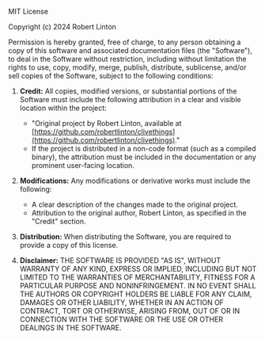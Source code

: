 
MIT License

Copyright (c) 2024 Robert Linton

Permission is hereby granted, free of charge, to any person obtaining a copy of this software and associated documentation files (the "Software"), to deal in the Software without restriction, including without limitation the rights to use, copy, modify, merge, publish, distribute, sublicense, and/or sell copies of the Software, subject to the following conditions:

1. **Credit:** All copies, modified versions, or substantial portions of the Software must include the following attribution in a clear and visible location within the project:
   - "Original project by Robert Linton, available at [https://github.com/robertlinton/clivethings](https://github.com/robertlinton/clivethings)."
   - If the project is distributed in a non-code format (such as a compiled binary), the attribution must be included in the documentation or any prominent user-facing location.

2. **Modifications:** Any modifications or derivative works must include the following:
   - A clear description of the changes made to the original project.
   - Attribution to the original author, Robert Linton, as specified in the "Credit" section.

3. **Distribution:** When distributing the Software, you are required to provide a copy of this license.

4. **Disclaimer:** THE SOFTWARE IS PROVIDED "AS IS", WITHOUT WARRANTY OF ANY KIND, EXPRESS OR IMPLIED, INCLUDING BUT NOT LIMITED TO THE WARRANTIES OF MERCHANTABILITY, FITNESS FOR A PARTICULAR PURPOSE AND NONINFRINGEMENT. IN NO EVENT SHALL THE AUTHORS OR COPYRIGHT HOLDERS BE LIABLE FOR ANY CLAIM, DAMAGES OR OTHER LIABILITY, WHETHER IN AN ACTION OF CONTRACT, TORT OR OTHERWISE, ARISING FROM, OUT OF OR IN CONNECTION WITH THE SOFTWARE OR THE USE OR OTHER DEALINGS IN THE SOFTWARE.
